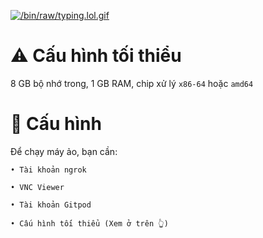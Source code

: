 [![/bin/raw/typing.lol.gif](https://readme-typing-svg.demolab.com?font=Fira+Code&pause=1000&width=435&lines=Code+b%E1%BB%9Fi+Folody++%26+NezukoBot+Team;Ch%E1%BA%A1y+%C4%91%C6%B0%E1%BB%A3c+tr%C3%AAn+GCloud+%26+Gitpod;%C4%90a+d%E1%BA%A1ng+h%E1%BB%87+%C4%91i%E1%BB%81u+h%C3%A0nh%2C+Linux+%26+Windows;Th%E1%BB%9Di+gian+ch%E1%BA%A1y+d%C3%A0i%2C+tho%E1%BA%A3i+m%C3%A1i+%C4%91i)](https://github.com/Folody-Team/gitvnc/)
# ⚠ Cấu hình tối thiểu
8 GB bộ nhớ trong, 1 GB RAM, chip xử lý `x86-64` hoặc `amd64`
# 💾 Cấu hình
Để chạy máy ảo, bạn cần: 
```
• Tài khoản ngrok

• VNC Viewer

• Tài khoản Gitpod 

• Cấu hình tối thiểu (Xem ở trên 👆)
```
